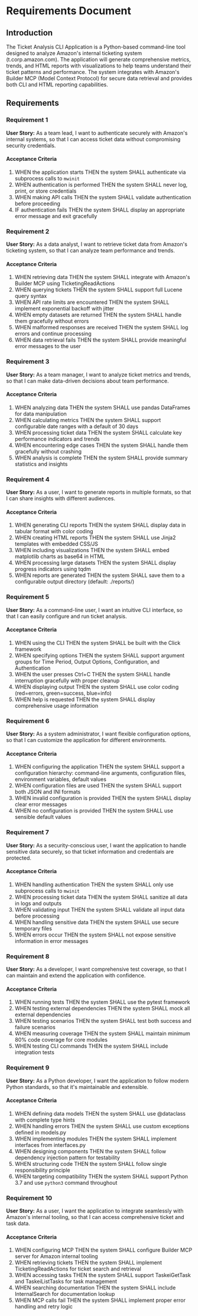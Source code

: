 # Requirements Document

## Introduction

The Ticket Analysis CLI Application is a Python-based command-line tool designed to analyze Amazon's internal ticketing system (t.corp.amazon.com). The application will generate comprehensive metrics, trends, and HTML reports with visualizations to help teams understand their ticket patterns and performance. The system integrates with Amazon's Builder MCP (Model Context Protocol) for secure data retrieval and provides both CLI and HTML reporting capabilities.

## Requirements

### Requirement 1

**User Story:** As a team lead, I want to authenticate securely with Amazon's internal systems, so that I can access ticket data without compromising security credentials.

#### Acceptance Criteria

1. WHEN the application starts THEN the system SHALL authenticate via subprocess calls to `mwinit`
2. WHEN authentication is performed THEN the system SHALL never log, print, or store credentials
3. WHEN making API calls THEN the system SHALL validate authentication before proceeding
4. IF authentication fails THEN the system SHALL display an appropriate error message and exit gracefully

### Requirement 2

**User Story:** As a data analyst, I want to retrieve ticket data from Amazon's ticketing system, so that I can analyze team performance and trends.

#### Acceptance Criteria

1. WHEN retrieving data THEN the system SHALL integrate with Amazon's Builder MCP using TicketingReadActions
2. WHEN querying tickets THEN the system SHALL support full Lucene query syntax
3. WHEN API rate limits are encountered THEN the system SHALL implement exponential backoff with jitter
4. WHEN empty datasets are returned THEN the system SHALL handle them gracefully without errors
5. WHEN malformed responses are received THEN the system SHALL log errors and continue processing
6. WHEN data retrieval fails THEN the system SHALL provide meaningful error messages to the user

### Requirement 3

**User Story:** As a team manager, I want to analyze ticket metrics and trends, so that I can make data-driven decisions about team performance.

#### Acceptance Criteria

1. WHEN analyzing data THEN the system SHALL use pandas DataFrames for data manipulation
2. WHEN calculating metrics THEN the system SHALL support configurable date ranges with a default of 30 days
3. WHEN processing ticket data THEN the system SHALL calculate key performance indicators and trends
4. WHEN encountering edge cases THEN the system SHALL handle them gracefully without crashing
5. WHEN analysis is complete THEN the system SHALL provide summary statistics and insights

### Requirement 4

**User Story:** As a user, I want to generate reports in multiple formats, so that I can share insights with different audiences.

#### Acceptance Criteria

1. WHEN generating CLI reports THEN the system SHALL display data in tabular format with color coding
2. WHEN creating HTML reports THEN the system SHALL use Jinja2 templates with embedded CSS/JS
3. WHEN including visualizations THEN the system SHALL embed matplotlib charts as base64 in HTML
4. WHEN processing large datasets THEN the system SHALL display progress indicators using tqdm
5. WHEN reports are generated THEN the system SHALL save them to a configurable output directory (default: ./reports/)

### Requirement 5

**User Story:** As a command-line user, I want an intuitive CLI interface, so that I can easily configure and run ticket analysis.

#### Acceptance Criteria

1. WHEN using the CLI THEN the system SHALL be built with the Click framework
2. WHEN specifying options THEN the system SHALL support argument groups for Time Period, Output Options, Configuration, and Authentication
3. WHEN the user presses Ctrl+C THEN the system SHALL handle interruption gracefully with proper cleanup
4. WHEN displaying output THEN the system SHALL use color coding (red=errors, green=success, blue=info)
5. WHEN help is requested THEN the system SHALL display comprehensive usage information

### Requirement 6

**User Story:** As a system administrator, I want flexible configuration options, so that I can customize the application for different environments.

#### Acceptance Criteria

1. WHEN configuring the application THEN the system SHALL support a configuration hierarchy: command-line arguments, configuration files, environment variables, default values
2. WHEN configuration files are used THEN the system SHALL support both JSON and INI formats
3. WHEN invalid configuration is provided THEN the system SHALL display clear error messages
4. WHEN no configuration is provided THEN the system SHALL use sensible default values

### Requirement 7

**User Story:** As a security-conscious user, I want the application to handle sensitive data securely, so that ticket information and credentials are protected.

#### Acceptance Criteria

1. WHEN handling authentication THEN the system SHALL only use subprocess calls to `mwinit`
2. WHEN processing ticket data THEN the system SHALL sanitize all data in logs and outputs
3. WHEN validating input THEN the system SHALL validate all input data before processing
4. WHEN handling sensitive data THEN the system SHALL use secure temporary files
5. WHEN errors occur THEN the system SHALL not expose sensitive information in error messages

### Requirement 8

**User Story:** As a developer, I want comprehensive test coverage, so that I can maintain and extend the application with confidence.

#### Acceptance Criteria

1. WHEN running tests THEN the system SHALL use the pytest framework
2. WHEN testing external dependencies THEN the system SHALL mock all external dependencies
3. WHEN testing scenarios THEN the system SHALL test both success and failure scenarios
4. WHEN measuring coverage THEN the system SHALL maintain minimum 80% code coverage for core modules
5. WHEN testing CLI commands THEN the system SHALL include integration tests

### Requirement 9

**User Story:** As a Python developer, I want the application to follow modern Python standards, so that it's maintainable and extensible.

#### Acceptance Criteria

1. WHEN defining data models THEN the system SHALL use @dataclass with complete type hints
2. WHEN handling errors THEN the system SHALL use custom exceptions defined in models.py
3. WHEN implementing modules THEN the system SHALL implement interfaces from interfaces.py
4. WHEN designing components THEN the system SHALL follow dependency injection pattern for testability
5. WHEN structuring code THEN the system SHALL follow single responsibility principle
6. WHEN targeting compatibility THEN the system SHALL support Python 3.7 and use `python3` command throughout

### Requirement 10

**User Story:** As a user, I want the application to integrate seamlessly with Amazon's internal tooling, so that I can access comprehensive ticket and task data.

#### Acceptance Criteria

1. WHEN configuring MCP THEN the system SHALL configure Builder MCP server for Amazon internal tooling
2. WHEN retrieving tickets THEN the system SHALL implement TicketingReadActions for ticket search and retrieval
3. WHEN accessing tasks THEN the system SHALL support TaskeiGetTask and TaskeiListTasks for task management
4. WHEN searching documentation THEN the system SHALL include InternalSearch for documentation lookup
5. WHEN MCP calls fail THEN the system SHALL implement proper error handling and retry logic